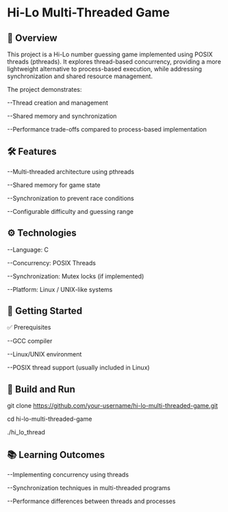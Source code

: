 # Hi-Lo Multi-Threaded Game
## 📌 Overview

This project is a Hi-Lo number guessing game implemented using POSIX threads (pthreads). It explores thread-based concurrency, providing a more lightweight alternative to process-based execution, while addressing synchronization and shared resource management.

The project demonstrates:

--Thread creation and management

--Shared memory and synchronization

--Performance trade-offs compared to process-based implementation

## 🛠 Features

--Multi-threaded architecture using pthreads

--Shared memory for game state

--Synchronization to prevent race conditions

--Configurable difficulty and guessing range

## ⚙️ Technologies

--Language: C

--Concurrency: POSIX Threads

--Synchronization: Mutex locks (if implemented)

--Platform: Linux / UNIX-like systems

## 🚀 Getting Started
✅ Prerequisites

--GCC compiler

--Linux/UNIX environment

--POSIX thread support (usually included in Linux)

## 🔧 Build and Run
git clone https://github.com/your-username/hi-lo-multi-threaded-game.git

cd hi-lo-multi-threaded-game

./hi_lo_thread

## 📚 Learning Outcomes

--Implementing concurrency using threads

--Synchronization techniques in multi-threaded programs

--Performance differences between threads and processes
